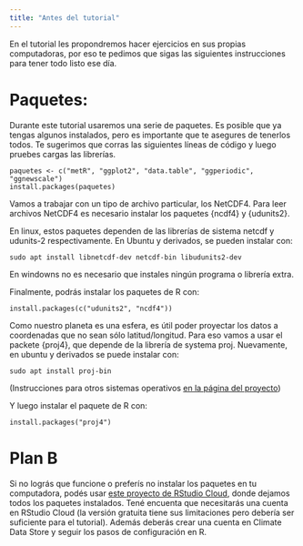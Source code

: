 ```yaml
---
title: "Antes del tutorial"
---
```


En el tutorial les propondremos hacer ejercicios en sus propias computadoras, por eso te pedimos que sigas las siguientes instrucciones para tener todo listo ese día.

# Paquetes:

Durante este tutorial usaremos una serie de paquetes. Es posible que ya tengas algunos instalados, pero es importante que te asegures de tenerlos todos. Te sugerimos que corras las siguientes líneas de código y luego pruebes cargas las librerías.

``` {.r}
paquetes <- c("metR", "ggplot2", "data.table", "ggperiodic", "ggnewscale")
install.packages(paquetes)
```

Vamos a trabajar con un tipo de archivo particular, los NetCDF4. Para leer archivos NetCDF4 es necesario instalar los paquetes {ncdf4} y {udunits2}. 

En linux, estos paquetes dependen de las librerías de sistema netcdf y udunits-2 respectivamente. En Ubuntu y derivados, se pueden instalar con:

```{·bash}
sudo apt install libnetcdf-dev netcdf-bin libudunits2-dev
```

En windowns no es necesario que instales ningún programa o librería extra. 

Finalmente, podrás instalar los paquetes de R con:

``` {.r}
install.packages(c("udunits2", "ncdf4"))
```

Como nuestro planeta es una esfera, es útil poder proyectar los datos a coordenadas que no sean sólo latitud/longitud. Para eso vamos a usar el packete {proj4}, que depende de la librería de systema proj. Nuevamente, en ubuntu y derivados se puede instalar con:

```{·bash}
sudo apt install proj-bin
```

(Instrucciones para otros sistemas operativos [en la página del proyecto](https://proj.org/install.html))

Y luego instalar el paquete de R con:

``` {.r}
install.packages("proj4")
```


# Plan B

Si no lográs que funcione o preferís no instalar los paquetes en tu computadora, podés usar [este proyecto de RStudio Cloud](https://rstudio.cloud/project/xxxxxx), donde dejamos todos los paquetes instalados. Tené encuenta que necesitarás una cuenta en RStudio Cloud (la versión gratuita tiene sus limitaciones pero debería ser suficiente para el tutorial). Además deberás crear una cuenta en Climate Data Store y seguir los pasos de configuración en R.
